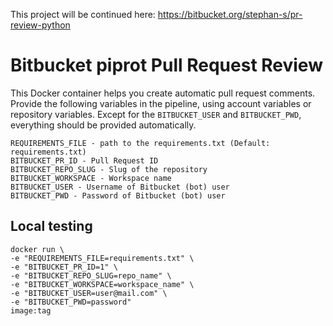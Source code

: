 This project will be continued here: https://bitbucket.org/stephan-s/pr-review-python    
# Bitbucket piprot Pull Request Review
This Docker container helps you create automatic pull request comments.  
Provide the following variables in the pipeline, using account variables or repository variables.
Except for the `BITBUCKET_USER` and `BITBUCKET_PWD`, everything should be provided automatically.

```
REQUIREMENTS_FILE - path to the requirements.txt (Default: requirements.txt)
BITBUCKET_PR_ID - Pull Request ID
BITBUCKET_REPO_SLUG - Slug of the repository
BITBUCKET_WORKSPACE - Workspace name
BITBUCKET_USER - Username of Bitbucket (bot) user
BITBUCKET_PWD - Password of Bitbucket (bot) user
```

## Local testing
```
docker run \
-e "REQUIREMENTS_FILE=requirements.txt" \
-e "BITBUCKET_PR_ID=1" \
-e "BITBUCKET_REPO_SLUG=repo_name" \
-e "BITBUCKET_WORKSPACE=workspace_name" \
-e "BITBUCKET_USER=user@mail.com" \
-e "BITBUCKET_PWD=password" 
image:tag  
```
